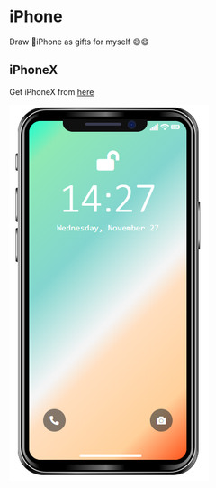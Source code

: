 # iPhone
Draw :iphone:iPhone as gifts for myself :smile::smile:

## iPhoneX
Get iPhoneX from [here](https://bobosheep.github.io/iPhone-simulator/iPhone-X/index.html)

![iPhoneX](./result/iPhoneX.PNG)